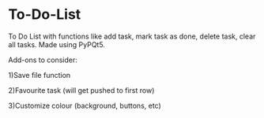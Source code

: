 # To-Do-List
To Do List with functions like add task, mark task as done, delete task, clear all tasks.
Made using PyPQt5.

Add-ons to consider:

1)Save file function

2)Favourite task (will get pushed to first row)

3)Customize colour (background, buttons, etc)